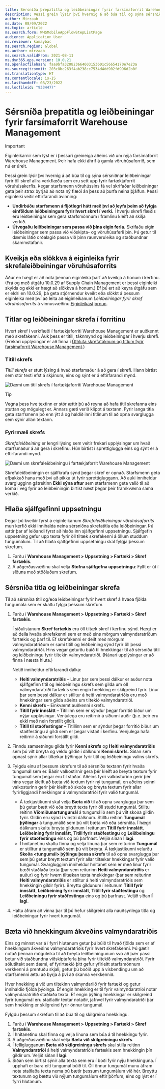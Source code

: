 ```yaml
---
title: Sérsníða þrepatitla og leiðbeiningar fyrir farsímaforrit Warehouse Management
description: Þessi grein lýsir því hvernig á að búa til og sýna sérsniðnar leiðbeiningar fyrir hvert skref verkflæðis sem er sett upp fyrir fartækjaforrit vöruhúsakerfis.
author: Mirzaab
ms.date: 08/09/2022
ms.topic: article
ms.search.form: WHSMobileAppFlowStepListPage
audience: Application User
ms.reviewer: kamaybac
ms.search.region: Global
ms.author: mirzaab
ms.search.validFrom: 2021-08-11
ms.dyn365.ops.version: 10.0.21
ms.openlocfilehash: faa9bfa320823664603153601c56654170e7e23a
ms.sourcegitcommit: 203c8bc263f4ab238cc7534d4dd902fd996d2b0f
ms.translationtype: HT
ms.contentlocale: is-IS
ms.lasthandoff: 08/23/2022
ms.locfileid: "9334477"
---
```

# <a name="customize-step-titles-and-instructions-for-the-warehouse-management-mobile-app"></a>Sérsníða þrepatitla og leiðbeiningar fyrir farsímaforrit Warehouse Management

> [!IMPORTANT]
> Eiginleikarnir sem lýst er í þessari greineiga aðeins við um nýja farsímaforrit Warehouse Management. Þeir hafa ekki áhrif á gamla vöruhúsaforrið, sem nú er úrelt.

Þessi grein lýsir því hvernig á að búa til og sýna sérsniðnar leiðbeiningar fyrir öll skref allra verkflæða sem eru sett upp fyrir fartækjaforrit vöruhúsakerfis. Þegar starfsmenn vöruhússins fá vel skrifaðar leiðbeiningar geta þeir strax byrjað að nota ný flæði án þess að þurfa neina þjálfun. Þessi eiginleiki veitir eftirfarandi ávinning:

- **Undirbúðu starfsmenn á fljótlegri hátt með því að leyfa þeim að fylgja einföldum leiðbeiningum fyrir hvert skref í verki.** Í hverju skrefi flæðis eru leiðbeiningar sem gera starfsmönnum í framlínu kleift að skilja verkið.
- **Útvegaðu leiðbeiningar sem passa við þína eigin ferla.** Skrifaðu eigin leiðbeiningar sem passa við viðskipta- og vöruhúsaferli þín. Þú getur til dæmis látið orðalagið passa við þinn raunveruleika og staðbundnar skammstafanir.

## <a name="turn-the-warehouse-app-step-instructions-feature-on-or-off"></a>Kveikja eða slökkva á eiginleika fyrir skrefaleiðbeiningar vöruhúsaforrits

Áður en hægt er að nota þennan eiginleika þarf að kveikja á honum í kerfinu. (Frá og með útgáfu 10.0.29 af Supply Chain Management er þessi eiginleiki skylda og ekki er hægt að slökkva á honum.) Ef þú ert að keyra útgáfu sem er eldri en 10.0.29, þá geta stjórnendur kveikt eða slökkt á þessum eiginleika með því að leita að eiginleikanum *Leiðbeiningar fyrir skref vöruhúsaforrits* á vinnusvæðinu [Eiginleikastjórnun](../../fin-ops-core/fin-ops/get-started/feature-management/feature-management-overview.md).

## <a name="step-titles-and-step-instructions-in-the-app"></a>Titlar og leiðbeiningar skrefa í forritinu

Hvert skref í verkflæði í fartækjaforriti Warehouse Management er auðkennt með skrefakenni. Auk þess er titill, táknmynd og leiðbeiningar í hverju skrefi. (Frekari upplýsingar er að finna í [Úthluta skrefatáknum og titlum fyrir farsímaforrit Warehouse Management](step-icons-titles.md).)

### <a name="step-titles"></a>Titill skrefs

*Titill skrefs* er stutt lýsing á hvað starfsmaður á að gera í skrefi. Hann birtist sem stór texti efst á skjánum, eins og sýnt er á eftirfarandi mynd.

![Dæmi um titil skrefs í fartækjaforriti Warehouse Management](media/wma-step-title.png "Dæmi um titil skrefs í fartækjaforriti Warehouse Management")

> [!TIP]
> Vegna þess hve textinn er stór ættir þú að reyna að hafa titil skrefanna eins stuttan og mögulegt er. Annars gæti verið klippt á textann. Fyrir langa titla geta starfsmenn þó enn ýtt á og haldið inni titlinum til að opna svarglugga sem sýnir allan textann.

### <a name="step-instructions"></a>Fyrirmæli skrefs

*Skrefaleiðbeining* er lengri lýsing sem veitir frekari upplýsingar um hvað starfsmaður á að gera í skrefinu. Hún birtist í sprettiglugga eins og sýnt er á eftirfarandi mynd.

![Dæmi um skrefaleiðbeiningu í fartækjaforrit Warehouse Management](media/wma-step-instructions.png "Dæmi um skrefaleiðbeiningu í fartækjaforriti Warehouse Management")

Skrefaleiðbeiningin er sjálfkrafa sýnd þegar skref er opnað. Starfsmenn geta afþakkað hana með því að pikka út fyrir sprettigluggann. Að auki inniheldur svarglugginn gátreitinn **Ekki sýna aftur** sem starfsmenn geta valið til að koma í veg fyrir að leiðbeiningin birtist næst þegar þeir framkvæma sama verkið.

## <a name="load-the-default-setup"></a>Hlaða sjálfgefinni uppsetningu

Þegar þú kveikir fyrst á eiginleikanum *Skrefaleiðbeiningar vöruhúsaforrits* mun kerfið ekki innihalda neina sérsniðna skrefatitla eða leiðbeiningar. Þú ættir þar af leiðandi fyrst að hlaða inn sjálfgefinni uppsetningu. Sjálfgefin uppsetning gefur upp texta fyrir öll tiltæk skrefakenni á öllum studdum tungumálum. Til að hlaða sjálfgefinni uppsetningu skal fylgja þessum skrefum.

1. Farðu í **Warehouse Management \> Uppsetning \> Fartæki \> Skref fartækis**.
1. Á aðgerðasvæðinu skal velja **Stofna sjálfgefna uppsetningu**: Fyllt er út í síðuna með stöðluðum skrefum.

## <a name="customize-step-titles-and-instructions"></a>Sérsníða titla og leiðbeiningar skrefa

Til að sérsníða titil og/eða leiðbeiningar fyrir hvert skref á hvaða fjölda tungumála sem er skaltu fylgja þessum skrefum.

1. Farðu í **Warehouse Management \> Uppsetning \> Fartæki \> Skref fartækis**.

    Í síðulistanum **Skref fartækis** eru öll tiltæk skref í kerfinu sýnd. Hægt er að deila hvaða skrefakenni sem er með eins mörgum valmyndaratriðum fartækis og þarf til. Ef skrefakenni er deilt með mörgum valmyndaratriðum er sami titill og leiðbeining sýnd fyrir öll þessi valmyndaratriði. Hins vegar geturðu búið til hnekkingar til að sérsníða titil og leiðbeiningu fyrir tiltekin valmyndaratriði. (Nánari upplýsingar er að finna í næsta hluta.)

    Netið inniheldur eftirfarandi dálka:

    - **Heiti valmyndaratriðis** – Línur þar sem þessi dálkur er auður nota sjálfgefinn titil og leiðbeiningu skrefs sem gilda um öll valmyndaratriði fartækis sem engin hnekking er skilgreind fyrir. Línur þar sem þessi dálkur er stilltur á heiti valmyndaratriðis eru með hnekkingar sem gilda aðeins um tiltekið valmyndaratriði.
    - **Kenni skrefs** – Einkvæmt auðkenni skrefs.
    - **Titill fyrir innslátt** – Titillinn sem er sýndur þegar forritið biður um nýjar upplýsingar. Venjulega eru reitirnir á síðunni auðir (þ.e. þeir eru ekki með nein forstillt gildi).
    - **Titill til staðfestingar** – Titillinn sem er sýndur þegar forritið biður um staðfestingu á gildi sem er þegar vistað í kerfinu. Venjulega hafa reitirnir á síðunni forstillt gildi.

1. Finndu samsetningu gilda fyrir **Kenni skrefs** og **Heiti valmyndaratriðis** sem þú vilt breyta og veldu gildið í dálknum **Kenni skrefs**. Síðan sem opnast sýnir allar tiltækar þýðingar fyrir titil og leiðbeiningu valins skrefs.
1. Fylgdu einu af þessum skrefum til að sérsníða textann fyrir hvaða tungumál sem er. Báðir valkostirnir gera þér kleift að breyta textum fyrir tungumál sem þegar eru til staðar. Aðeins fyrri valkosturinn gerir þér hins vegar kleift að bæta við textum fyrir ný tungumál, en aðeins seinni valkosturinn gerir þér kleift að skoða og breyta textum fyrir allar fyrirliggjandi hnekkingar á valmyndaratriði fyrir valið tungumál.

    - Á tækjastikunni skal velja **Bæta við** til að opna svarglugga þar sem þú getur bætt við eða breytt texta fyrir öll studd tungumál. Stilltu reitinn **Viðmiðunartungumál** á tungumálið sem þú vilt skoða gildin fyrir. Gildin eru sýnd í vinstri dálknum. Stilltu reitinn **Tungumál þýðingar** á tungumálið sem þú vilt bæta við eða sérsníða. Í hægri dálknum skaltu breyta gildunum í reitunum **Titill fyrir innslátt**, **Leiðbeining fyrir innslátt**, **Titill fyrir staðfestingu** og **Leiðbeiningu fyrir staðfestingu** eins og þú þarfnast. Veljið síðan **Í lagi**.
    - Í hnitanetinu skaltu finna og velja línuna þar sem reiturinn **Tungumál** er stilltur á tungumálið sem þú vilt breyta. Á tækjastikunni velurðu **Skoða &lt;tungumál&gt; þýðingu þessa skrefs** til að opna svarglugga þar sem þú getur breytt textum fyrir allar tiltækar hnekkingar fyrir valið tungumál. Svarglugginn inniheldur hnitanet sem er með línur fyrir bæði staðlaða texta (þar sem reiturinn **Heiti valmyndaratriðis** er auður) og fyrir hvern tiltækan texta hnekkingar (þar sem reiturinn **Heiti valmyndaratriðis** er stilltur á heiti valmyndaratriðis sem hnekkingin gildir fyrir). Breyttu gildunum í reitunum **Titill fyrir innslátt**, **Leiðbeining fyrir innslátt**, **Titill fyrir staðfestingu** og **Leiðbeiningu fyrir staðfestingu** eins og þú þarfnast. Veljið síðan **Í lagi**.

1. Haltu áfram að vinna þar til þú hefur skilgreint alla nauðsynlega titla og leiðbeiningar fyrir hvert tungumál.

## <a name="add-menu-specific-overrides"></a>Bæta við hnekkingum ákveðins valmyndaratriðis

Eins og minnst var á í fyrri hlutanum getur þú búið til hvað fjölda sem er af hnekkingum ákveðins valmyndaratriðis fyrir hvert skrefakenni. Þú gætir notað þennan möguleika til að breyta leiðbeiningunum svo að þær passi betur við staðbundna viðskiptaferla þína fyrir tiltekið valmyndaratriði. Fyrir sölutiltekt sem dæmi, ef fyrirtækið þitt gefur yfirleitt starfsmönnum verkkenni á prentuðu skjali, getur þú boðið upp á vísbendingu um að starfsmenni ættu að byrja á því að skanna verkkennið.

Hver hnekking á við um tiltekinn valmyndarlið fyrir fartæki og getur innihaldið fjölda þýðinga. Ef engin hnekking er til fyrir valmyndaratriði notar valmyndaratriðið staðlaða texta. Ef engin þýðing hnekkingar er skilgreind fyrir tungumál eru staðlaðir textar notaðir, jafnvel fyrir valmyndaratriði þar sem hnekking er skilgreind fyrir önnur tungumál.

Fylgdu þessum skrefum til að búa til og skilgreina hnekkingu.

1. Farðu í **Warehouse Management \> Uppsetning \> Fartæki \> Skref fartækis**.
1. Í hnitanetinu skal finna og velja línuna sem búa á til hnekkingu fyrir.
1. Á aðgerðasvæðinu skal velja **Bæta við skilgreiningu skrefs**.
1. Í felliglugganum **Bæta við skilgreiningu skrefs** skal stilla reitinn **Valmyndaratriði** á heiti valmyndaratriðis fartækis sem hnekkingin þín gildir um. Veljið síðan **Í lagi**.
1. Síðan sem birtist sýnir alla texta sem eru í boði fyrir nýju hnekkinguna. Í upphafi er bara eitt tungumál búið til. Öll önnur tungumál munu áfram nota staðlaða texta nema þú bætir þessum tungumálum við hér. Breyttu textunum og bættu við nýjum tungumálum eftir þörfum, eins og lýst er í fyrri hlutanum.

